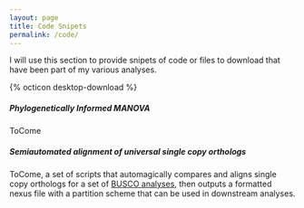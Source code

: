```yaml
---
layout: page
title: Code Snipets
permalink: /code/
---
```


I will use this section to provide snipets of code or files to download that have been part of my various analyses.

{% octicon desktop-download %}
##### Phylogenetically Informed MANOVA

ToCome

##### Semiautomated alignment of universal single copy orthologs

ToCome, a set of scripts that automagically compares and aligns single copy orthologs for a set of [BUSCO analyses](http://busco.ezlab.org/), then outputs a formatted nexus file with a partition scheme that can be used in downstream analyses.
